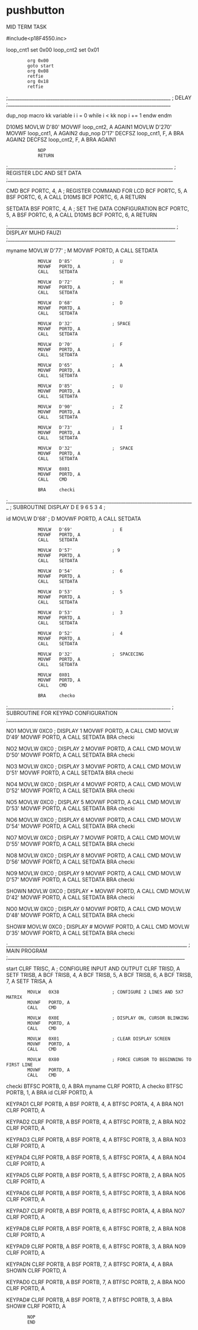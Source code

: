 # pushbutton
MID TERM TASK


#include<p18F4550.inc>

loop_cnt1	set	0x00
loop_cnt2	set	0x01

			org 0x00
			goto start
			org 0x08
			retfie
			org 0x18
			retfie

;_____________________________________________________________________
;						DELAY
;_____________________________________________________________________

dup_nop		macro	kk
			variable i 
i = 0
			while i < kk 
			nop
i += 1
			endw 
			endm


D10MS			MOVLW	D'80'
				MOVWF	loop_cnt2, A
AGAIN1			MOVLW	D'270'
				MOVWF	loop_cnt1, A
AGAIN2			dup_nop	D'17'
				DECFSZ	loop_cnt1, F,  A
				BRA		AGAIN2
				DECFSZ	loop_cnt2, F, A
				BRA		AGAIN1
		
				NOP
				RETURN

;______________________________________________________________________
;						REGISTER LDC AND SET DATA 
;______________________________________________________________________

CMD				BCF		PORTC, 4, A				; 	REGISTER COMMAND FOR LCD
				BCF		PORTC, 5, A
				BSF		PORTC, 6, A
				CALL	D10MS
				BCF		PORTC, 6, A	
				RETURN

SETDATA			BSF		PORTC, 4, A				; SET THE DATA CONFIGURATION
				BCF		PORTC, 5, A
				BSF		PORTC, 6, A
				CALL	D10MS
				BCF		PORTC, 6, A	
				RETURN

;_______________________________________________________________________
;			DISPLAY	MUHD FAUZI 
;_______________________________________________________________________			
		
myname			MOVLW	D'77'				;  M
				MOVWF	PORTD, A
				CALL	SETDATA

				MOVLW	D'85'				;  U
				MOVWF	PORTD, A
				CALL	SETDATA

				MOVLW	D'72'				;  H
				MOVWF	PORTD, A
				CALL	SETDATA

				MOVLW	D'68'				;  D
				MOVWF	PORTD, A
				CALL	SETDATA

				MOVLW	D'32'				; SPACE
				MOVWF	PORTD, A
				CALL	SETDATA

				MOVLW	D'70'				;  F
				MOVWF	PORTD, A
				CALL	SETDATA

				MOVLW	D'65'				;  A
				MOVWF	PORTD, A
				CALL	SETDATA

				MOVLW	D'85'				;  U
				MOVWF	PORTD, A
				CALL	SETDATA

				MOVLW	D'90'				;  Z
				MOVWF	PORTD, A
				CALL	SETDATA

				MOVLW	D'73'				;  I
				MOVWF	PORTD, A
				CALL	SETDATA

				MOVLW	D'32'				;  SPACE
				MOVWF	PORTD, A
				CALL	SETDATA

				MOVLW	0X01
				MOVWF	PORTD, A
				CALL 	CMD

				BRA		checki

;_______________________________________________________________________________
;					SUBROUTINE DISPLAY D E   9 6 5 3 4 
;

id				MOVLW	D'68'				;  D
				MOVWF	PORTD, A
				CALL	SETDATA

				MOVLW	D'69'				;  E
				MOVWF	PORTD, A
				CALL	SETDATA

				MOVLW	D'57'				; 9
				MOVWF	PORTD, A
				CALL	SETDATA

				MOVLW	D'54'				;  6
				MOVWF	PORTD, A
				CALL	SETDATA

				MOVLW	D'53'				;  5
				MOVWF	PORTD, A
				CALL	SETDATA

				MOVLW	D'53'				;  3
				MOVWF	PORTD, A
				CALL	SETDATA

				MOVLW	D'52'				;  4
				MOVWF	PORTD, A
				CALL	SETDATA

				MOVLW	D'32'				;  SPACECING
				MOVWF	PORTD, A
				CALL	SETDATA

				MOVLW	0X01
				MOVWF	PORTD, A
				CALL 	CMD

				BRA		checko

;_____________________________________________________________________
;					SUBROUTINE FOR	KEYPAD CONFIGURATION
;_____________________________________________________________________

NO1			MOVLW	0XC0				; DISPLAY 1
				MOVWF	PORTD, A
				CALL 	CMD
				MOVLW	D'49'
				MOVWF	PORTD, A
				CALL	SETDATA
				BRA		checki

NO2			MOVLW	0XC0				; DISPLAY 2
				MOVWF	PORTD, A
				CALL 	CMD
				MOVLW	D'50'
				MOVWF	PORTD, A
				CALL	SETDATA
				BRA		checki
				
NO3			MOVLW	0XC0				; DISPLAY 3
				MOVWF	PORTD, A
				CALL 	CMD
				MOVLW	D'51'
				MOVWF	PORTD, A
				CALL	SETDATA
				BRA		checki

NO4			MOVLW	0XC0				; DISPLAY 4
				MOVWF	PORTD, A
				CALL 	CMD
				MOVLW	D'52'
				MOVWF	PORTD, A
				CALL	SETDATA
				BRA		checki

NO5			MOVLW	0XC0				; DISPLAY 5
				MOVWF	PORTD, A
				CALL 	CMD
				MOVLW	D'53'
				MOVWF	PORTD, A
				CALL	SETDATA
				BRA		checki
				
NO6			MOVLW	0XC0				; DISPLAY 6
				MOVWF	PORTD, A
				CALL 	CMD
				MOVLW	D'54'
				MOVWF	PORTD, A
				CALL	SETDATA
				BRA		checki

NO7			MOVLW	0XC0				; DISPLAY 7
				MOVWF	PORTD, A
				CALL 	CMD
				MOVLW	D'55'
				MOVWF	PORTD, A
				CALL	SETDATA
				BRA		checki

NO8			MOVLW	0XC0				; DISPLAY 8
				MOVWF	PORTD, A
				CALL 	CMD
				MOVLW	D'56'
				MOVWF	PORTD, A
				CALL	SETDATA
				BRA		checki
				
NO9			MOVLW	0XC0				; DISPLAY 9
				MOVWF	PORTD, A
				CALL 	CMD
				MOVLW	D'57'
				MOVWF	PORTD, A
				CALL	SETDATA
				BRA		checki

SHOWN			MOVLW	0XC0				; DISPLAY *
				MOVWF	PORTD, A
				CALL 	CMD
				MOVLW	D'42'
				MOVWF	PORTD, A
				CALL	SETDATA
				BRA		checki

NO0			MOVLW	0XC0				; DISPLAY 0
				MOVWF	PORTD, A
				CALL 	CMD
				MOVLW	D'48'
				MOVWF	PORTD, A
				CALL	SETDATA
				BRA		checki
				
SHOW#			MOVLW	0XC0				; DISPLAY #
				MOVWF	PORTD, A
				CALL 	CMD
				MOVLW	D'35'
				MOVWF	PORTD, A
				CALL	SETDATA
				BRA		checki

				

;____________________________________________________________________________
;					MAIN PROGRAM
;___________________________________________________________________________
			
start		CLRF	TRISC, A				; CONFIGURE INPUT AND OUTPUT
			CLRF 	TRISD, A
			SETF	TRISB, A
			BCF		TRISB, 4, A	
			BCF		TRISB, 5, A	
			BCF		TRISB, 6, A	
			BCF		TRISB, 7, A	
			SETF	TRISA, A
			

			MOVLW	0X38					; CONFIGURE 2 LINES AND 5X7 MATRIX
			MOVWF	PORTD, A
			CALL	CMD
			
			MOVLW	0X0E					; DISPLAY ON, CURSOR BLINKING
			MOVWF	PORTD, A
			CALL 	CMD

			MOVLW	0X01					; CLEAR DISPLAY SCREEN
			MOVWF	PORTD, A
			CALL 	CMD

			MOVLW	0X80					; FORCE CURSOR TO BEGINNING TO FIRST LINE
			MOVWF	PORTD, A
			CALL	CMD


checki		BTFSC	PORTB, 0, A
			BRA		myname
			CLRF	PORTD, A
checko		BTFSC	PORTB, 1, A
			BRA		id
			CLRF	PORTD, A

KEYPAD1		CLRF	PORTB, A
			BSF		PORTB, 4, A
			BTFSC	PORTA, 4, A	
			BRA		NO1
			CLRF	PORTD, A

KEYPAD2		CLRF	PORTB, A
			BSF		PORTB, 4, A
			BTFSC	PORTB, 2, A	
			BRA		NO2
			CLRF	PORTD, A

KEYPAD3		CLRF	PORTB, A
			BSF		PORTB, 4, A
			BTFSC	PORTB, 3, A	
			BRA		NO3
			CLRF	PORTD, A

KEYPAD4		CLRF	PORTB, A
			BSF		PORTB, 5, A
			BTFSC	PORTA, 4, A	
			BRA		NO4
			CLRF	PORTD, A

KEYPAD5		CLRF	PORTB, A
			BSF		PORTB, 5, A
			BTFSC	PORTB, 2, A	
			BRA		NO5
			CLRF	PORTD, A

KEYPAD6		CLRF	PORTB, A
			BSF		PORTB, 5, A
			BTFSC	PORTB, 3, A	
			BRA		NO6
			CLRF	PORTD, A

KEYPAD7		CLRF	PORTB, A
			BSF		PORTB, 6, A
			BTFSC	PORTA, 4, A	
			BRA		NO7
			CLRF	PORTD, A

KEYPAD8		CLRF	PORTB, A
			BSF		PORTB, 6, A
			BTFSC	PORTB, 2, A	
			BRA		NO8
			CLRF	PORTD, A

KEYPAD9		CLRF	PORTB, A
			BSF		PORTB, 6, A
			BTFSC	PORTB, 3, A	
			BRA		NO9
			CLRF	PORTD, A

KEYPADN		CLRF	PORTB, A
			BSF		PORTB, 7, A
			BTFSC	PORTA, 4, A	
			BRA		SHOWN
			CLRF	PORTD, A

KEYPAD0		CLRF	PORTB, A
			BSF		PORTB, 7, A
			BTFSC	PORTB, 2, A	
			BRA		NO0
			CLRF	PORTD, A

KEYPAD#		CLRF	PORTB, A
			BSF		PORTB, 7, A
			BTFSC	PORTB, 3, A	
			BRA		SHOW#
			CLRF	PORTD, A

	
	
			NOP
			END

